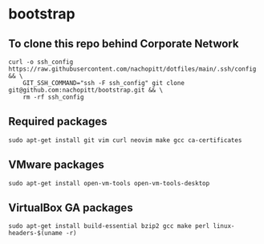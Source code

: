 # bootstrap

## To clone this repo behind Corporate Network
```console
curl -o ssh_config https://raw.githubusercontent.com/nachopitt/dotfiles/main/.ssh/config && \
    GIT_SSH_COMMAND="ssh -F ssh_config" git clone git@github.com:nachopitt/bootstrap.git && \
    rm -rf ssh_config
```

## Required packages
```console
sudo apt-get install git vim curl neovim make gcc ca-certificates
```

## VMware packages
```console
sudo apt-get install open-vm-tools open-vm-tools-desktop
```

## VirtualBox GA packages
```console
sudo apt-get install build-essential bzip2 gcc make perl linux-headers-$(uname -r)
```
